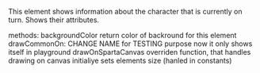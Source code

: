 This element shows information about the character that is currently on turn. Shows their attributes.

methods:
backgroundColor
	return color of backround for this element
drawCommonOn:
	CHANGE NAME
	for TESTING purpose
	now it only shows itself in playground
drawOnSpartaCanvas
	overriden function, that handles drawing on 	canvas
initialiye
	sets elements size (hanled in constants)